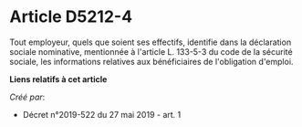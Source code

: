 # Article D5212-4

Tout employeur, quels que soient ses effectifs, identifie dans la déclaration sociale nominative, mentionnée à l'article L.
133-5-3 du code de la sécurité sociale, les informations relatives aux bénéficiaires de l'obligation d'emploi.

**Liens relatifs à cet article**

_Créé par_:

  - Décret n°2019-522 du 27 mai 2019 - art. 1
